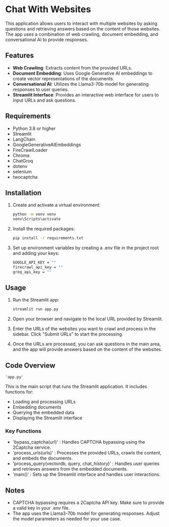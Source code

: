 # Chat With Websites

This application allows users to interact with multiple websites by asking questions and retrieving answers based on the content of those websites. The app uses a combination of web crawling, document embedding, and conversational AI to provide responses.

## Features

- **Web Crawling**: Extracts content from the provided URLs.
- **Document Embedding**: Uses Google Generative AI embeddings to create vector representations of the documents.
- **Conversational AI**: Utilizes the Llama3-70b model for generating responses to user queries.
- **Streamlit Interface**: Provides an interactive web interface for users to input URLs and ask questions.

## Requirements

- Python 3.8 or higher
- Streamlit
- LangChain
- GoogleGenerativeAIEmbeddings
- FireCrawlLoader
- Chroma
- ChatGroq
- dotenv
- selenium
- twocaptcha

## Installation

1. Create and activate a virtual environment:
   ```bash
   python -m venv venv
   venv\Scripts\activate

2. Install the required packages:
   ```bash
   pip install -r requirements.txt

3. Set up environment variables by creating a .env file in the project root and adding your keys:
   ```bash
   GOOGLE_API_KEY = ""
   firecrawl_api_key = ""
   groq_api_key = ""

## Usage

1. Run the Streamlit app:
   ```bash
   streamlit run app.py

2. Open your browser and navigate to the local URL provided by Streamlit.

3. Enter the URLs of the websites you want to crawl and process in the sidebar. Click "Submit URLs" to start the processing.

4. Once the URLs are processed, you can ask questions in the main area, and the app will provide answers based on the content of the websites.

## Code Overview
    'app.py'
This is the main script that runs the Streamlit application. It includes functions for:

- Loading and processing URLs
- Embedding documents
- Querying the embedded data
- Displaying the Streamlit interface

### Key Functions
- 'bypass_captcha(url)' : Handles CAPTCHA bypassing using the 2Captcha service.
- 'process_urls(urls)' : Processes the provided URLs, crawls the content, and embeds the documents.
- 'process_query(vectordb, query, chat_history)' : Handles user queries and retrieves answers from the embedded documents.
- 'main()' : Sets up the Streamlit interface and handles user interactions.

## Notes

- CAPTCHA bypassing requires a 2Captcha API key. Make sure to provide a valid key in your .env file.
- The app uses the Llama3-70b model for generating responses. Adjust the model parameters as needed for your use case.
